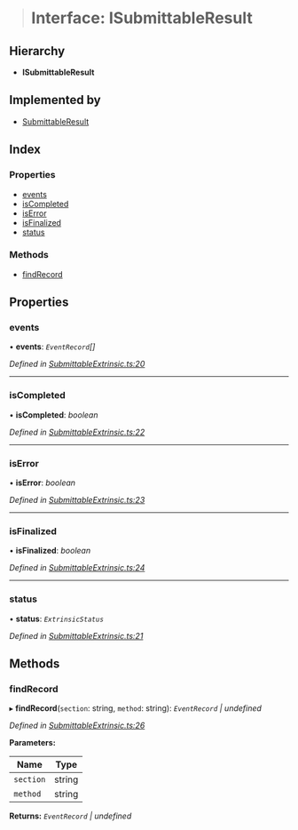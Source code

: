> # Interface: ISubmittableResult

## Hierarchy

* **ISubmittableResult**

## Implemented by

* [SubmittableResult](../classes/_submittableextrinsic_.submittableresult.md)

## Index

### Properties

* [events](_submittableextrinsic_.isubmittableresult.md#events)
* [isCompleted](_submittableextrinsic_.isubmittableresult.md#iscompleted)
* [isError](_submittableextrinsic_.isubmittableresult.md#iserror)
* [isFinalized](_submittableextrinsic_.isubmittableresult.md#isfinalized)
* [status](_submittableextrinsic_.isubmittableresult.md#status)

### Methods

* [findRecord](_submittableextrinsic_.isubmittableresult.md#findrecord)

## Properties

###  events

• **events**: *`EventRecord`[]*

*Defined in [SubmittableExtrinsic.ts:20](https://github.com/polkadot-js/api/blob/d34eb15/packages/api/src/SubmittableExtrinsic.ts#L20)*

___

###  isCompleted

• **isCompleted**: *boolean*

*Defined in [SubmittableExtrinsic.ts:22](https://github.com/polkadot-js/api/blob/d34eb15/packages/api/src/SubmittableExtrinsic.ts#L22)*

___

###  isError

• **isError**: *boolean*

*Defined in [SubmittableExtrinsic.ts:23](https://github.com/polkadot-js/api/blob/d34eb15/packages/api/src/SubmittableExtrinsic.ts#L23)*

___

###  isFinalized

• **isFinalized**: *boolean*

*Defined in [SubmittableExtrinsic.ts:24](https://github.com/polkadot-js/api/blob/d34eb15/packages/api/src/SubmittableExtrinsic.ts#L24)*

___

###  status

• **status**: *`ExtrinsicStatus`*

*Defined in [SubmittableExtrinsic.ts:21](https://github.com/polkadot-js/api/blob/d34eb15/packages/api/src/SubmittableExtrinsic.ts#L21)*

## Methods

###  findRecord

▸ **findRecord**(`section`: string, `method`: string): *`EventRecord` | undefined*

*Defined in [SubmittableExtrinsic.ts:26](https://github.com/polkadot-js/api/blob/d34eb15/packages/api/src/SubmittableExtrinsic.ts#L26)*

**Parameters:**

Name | Type |
------ | ------ |
`section` | string |
`method` | string |

**Returns:** *`EventRecord` | undefined*